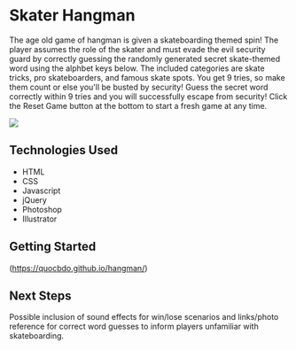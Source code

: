 # Skater Hangman

The age old game of hangman is given a skateboarding themed spin! The player assumes the role of the skater and must evade the evil security guard by correctly guessing the randomly generated secret skate-themed word using the alphbet keys below. The included categories are skate tricks, pro skateboarders, and famous skate spots. You get 9 tries, so make them count or else you'll be busted by security! Guess the secret word correctly within 9 tries and you will successfully escape from security! Click the Reset Game button at the bottom to start a fresh game at any time.

<img src="http://i.imgur.com/hCYTMAu.jpg">

## Technologies Used
* HTML
* CSS
* Javascript
* jQuery
* Photoshop
* Illustrator

## Getting Started
(https://quocbdo.github.io/hangman/)

## Next Steps
Possible inclusion of sound effects for win/lose scenarios and links/photo reference for correct word guesses to inform players unfamiliar with skateboarding.